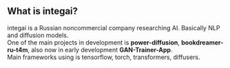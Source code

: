 ## What is integai?
integai is a Russian noncommercial company researching AI. Basically NLP and diffusion models.<br>
One of the main projects in development is <b>power-diffusion</b>, <b>bookdreamer-ru-t4m</b>, also now in early development <b>GAN-Trainer-App</b>.<br>
Main frameworks using is tensorflow, torch, transformers, diffusers.<br>
